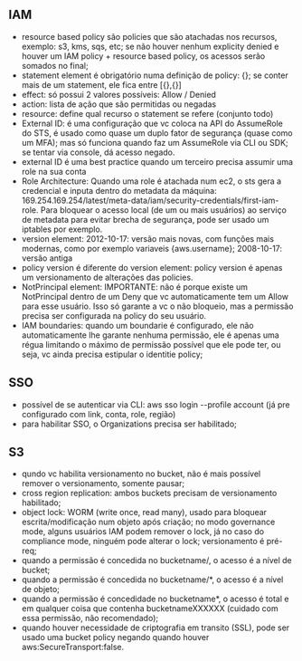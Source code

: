 IAM
-----

- resource based policy são policies que são atachadas nos recursos, exemplo: s3, kms, sqs, etc; se não houver nenhum explicity denied e houver um IAM policy + resource based policy, os acessos serão somados no final;
- statement element é obrigatório numa definição de policy: {}; se conter mais de um statement, ele fica entre [{},{}]
- effect: só possui 2 valores possíveis: Allow / Denied
- action: lista de ação que são permitidas ou negadas
- resource: define qual recurso o statement se refere (conjunto todo)
- External ID: é uma configuração que vc coloca na API do AssumeRole do STS, é usado como quase um duplo fator de segurança (quase como um MFA); mas só funciona quando faz um AssumeRole via CLI ou SDK; se tentar via console, dá acesso negado.
- external ID é uma best practice quando um terceiro precisa assumir uma role na sua conta  
- Role Architecture: Quando uma role é atachada num ec2, o sts gera a credencial e inputa dentro do metadata da máquina: 169.254.169.254/latest/meta-data/iam/security-credentials/first-iam-role. Para bloquear o acesso local (de um ou mais usuários) ao serviço de metadata para evitar brecha de segurança, pode ser usado um iptables por exemplo.
- version element: 2012-10-17: versão mais novas, com funções mais modernas, como por exemplo variaveis {aws.username}; 2008-10-17: versão antiga
- policy version é diferente do version element: policy version é apenas um versionamento de alterações das policies.
- NotPrincipal element: IMPORTANTE: não é porque existe um NotPrincipal dentro de um Deny que vc automaticamente tem um Allow para esse usuário. Isso só garante a vc o não bloqueio, mas a permissão precisa ser configurada na policy do seu usuário.
- IAM boundaries: quando um boundarie é configurado, ele não automaticamente lhe garante nenhuma permissão, ele é apenas uma régua limitando o máximo de permissão possível que ele pode ter, ou seja, vc ainda precisa estipular o identitie policy;


SSO
------

- possível de se autenticar via CLI: aws sso login --profile account (já pre configurado com link, conta, role, região)
- para habilitar SSO, o Organizations precisa ser habilitado;

S3
-----

- qundo vc habilita versionamento no bucket, não é mais possível remover o versionamento, somente pausar;
- cross region replication: ambos buckets precisam de versionamento habilitado;
- object lock: WORM (write once, read many), usado para bloquear escrita/modificação num objeto após criação; no modo governance mode, alguns usuários IAM podem remover o lock, já no caso do compliance mode, ninguém pode alterar o lock; versionamento é pré-req;
- quando a permissão é concedida no bucketname/, o acesso é a nível de bucket;
- quando a permissão é concedida no bucketname/*, o acesso é a nível de objeto;
- quando a permissão é concedidade no bucketname*, o acesso é total e em qualquer coisa que contenha bucketnameXXXXXX (cuidado com essa permissão, não recomendado);
- quando houver necessidade de criptografia em transito (SSL), pode ser usado uma bucket policy negando quando houver aws:SecureTransport:false.